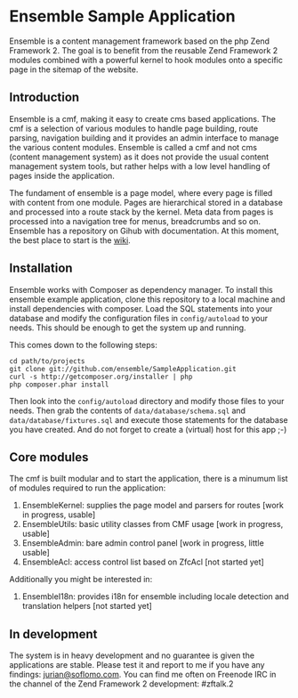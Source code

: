 Ensemble Sample Application
===
Ensemble is a content management framework based on the php Zend Framework 2. The goal is to benefit from the reusable Zend Framework 2 modules combined with a powerful kernel to hook modules onto a specific page in the sitemap of the website.

Introduction
---
Ensemble is a cmf, making it easy to create cms based applications. The cmf is a selection of various modules to handle page building, route parsing, navigation building and it provides an admin interface to manage the various content modules. Ensemble is called a cmf and not cms (content management system) as it does not provide the usual content management system tools, but rather helps with a low level handling of pages inside the application.

The fundament of ensemble is a page model, where every page is filled with content from one module. Pages are hierarchical stored in a database and processed into a route stack by the kernel. Meta data from pages is processed into a navigation tree for menus, breadcrumbs and so on. Ensemble has a repository on Gihub with documentation. At this moment, the best place to start is the [wiki](https://github.com/ensemble/Documentation/wiki).

Installation
---
Ensemble works with Composer as dependency manager. To install this ensemble example application, clone this repository to a local machine and install dependencies with composer. Load the SQL statements into your database and modify the configuration files in `config/autoload` to your needs. This should be enough to get the system up and running.

This comes down to the following steps:

```
cd path/to/projects
git clone git://github.com/ensemble/SampleApplication.git
curl -s http://getcomposer.org/installer | php
php composer.phar install
```

Then look into the `config/autoload` directory and modify those files to your needs. Then grab the contents of `data/database/schema.sql` and `data/database/fixtures.sql` and execute those statements for the database you have created. And do not forget to create a (virtual) host for this app ;-)

Core modules
---
The cmf is built modular and to start the application, there is a minumum list of modules required to run the application:

1. EnsembleKernel: supplies the page model and parsers for routes [work in progress, usable]
2. EnsembleUtils: basic utility classes from CMF usage [work in progress, usable]
3. EnsembleAdmin: bare admin control panel [work in progress, little usable]
4. EnsembleAcl: access control list based on ZfcAcl [not started yet]

Additionally you might be interested in:

1. EnsembleI18n: provides i18n for ensemble including locale detection and translation helpers [not started yet]

In development
---
The system is in heavy development and no guarantee is given the applications are stable. Please test it and report to me if you have any findings: jurian@soflomo.com. You can find me often on Freenode IRC in the channel of the Zend Framework 2 development: #zftalk.2
